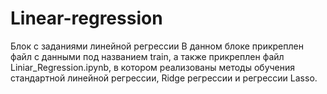 # Linear-regression
Блок с заданиями линейной регрессии
В данном блоке прикреплен файл с данными под названием train, а также прикреплен файл Liniar_Regression.ipynb, в котором реализованы методы обучения стандартной линейной регрессии, Ridge регрессии и регрессии Lasso.
